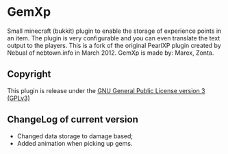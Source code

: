 GemXp
=======

Small minecraft (bukkit) plugin to enable the storage of experience points in an item. The plugin is very configurable and you can even translate the text output to the players. This is a fork of the original PearlXP plugin created by Nebual of nebtown.info in March 2012.
GemXp is made by: Marex, Zonta.

Copyright
---------

This plugin is release under the [GNU General Public License version 3 (GPLv3)](http://www.gnu.org/licenses/gpl-3.0.html)

ChangeLog of current version
----------

* Changed data storage to damage based;
* Added animation when picking up gems.